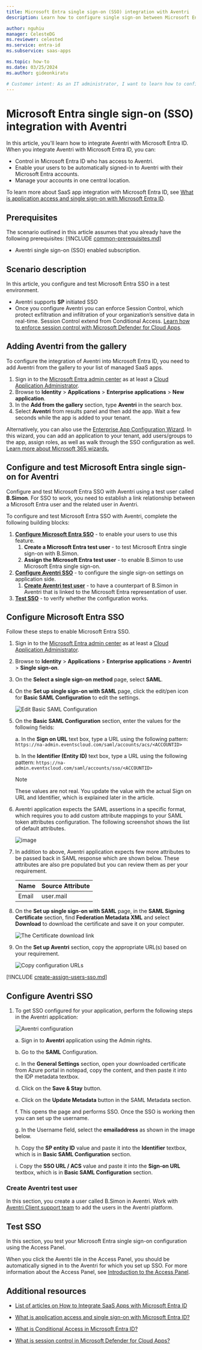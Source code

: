 ```yaml
---
title: Microsoft Entra single sign-on (SSO) integration with Aventri
description: Learn how to configure single sign-on between Microsoft Entra ID and Aventri.

author: nguhiu
manager: CelesteDG
ms.reviewer: celested
ms.service: entra-id
ms.subservice: saas-apps

ms.topic: how-to
ms.date: 03/25/2024
ms.author: gideonkiratu

# Customer intent: As an IT administrator, I want to learn how to configure single sign-on between Microsoft Entra ID and Aventri so that I can control who has access to Aventri, enable automatic sign-in with Microsoft Entra accounts, and manage my accounts in one central location.
---
```


# Microsoft Entra single sign-on (SSO) integration with Aventri

In this article,  you'll learn how to integrate Aventri with Microsoft Entra ID. When you integrate Aventri with Microsoft Entra ID, you can:

* Control in Microsoft Entra ID who has access to Aventri.
* Enable your users to be automatically signed-in to Aventri with their Microsoft Entra accounts.
* Manage your accounts in one central location.

To learn more about SaaS app integration with Microsoft Entra ID, see [What is application access and single sign-on with Microsoft Entra ID](~/identity/enterprise-apps/what-is-single-sign-on.md).

## Prerequisites
The scenario outlined in this article assumes that you already have the following prerequisites:
[!INCLUDE [common-prerequisites.md](~/identity/saas-apps/includes/common-prerequisites.md)]
* Aventri single sign-on (SSO) enabled subscription.

## Scenario description

In this article,  you configure and test Microsoft Entra SSO in a test environment.

* Aventri supports **SP** initiated SSO
* Once you configure Aventri you can enforce Session Control, which protect exfiltration and infiltration of your organization’s sensitive data in real-time. Session Control extend from Conditional Access. [Learn how to enforce session control with Microsoft Defender for Cloud Apps](/cloud-app-security/proxy-deployment-aad).


## Adding Aventri from the gallery

To configure the integration of Aventri into Microsoft Entra ID, you need to add Aventri from the gallery to your list of managed SaaS apps.

1. Sign in to the [Microsoft Entra admin center](https://entra.microsoft.com) as at least a [Cloud Application Administrator](~/identity/role-based-access-control/permissions-reference.md#cloud-application-administrator).
1. Browse to **Identity** > **Applications** > **Enterprise applications** > **New application**.
1. In the **Add from the gallery** section, type **Aventri** in the search box.
1. Select **Aventri** from results panel and then add the app. Wait a few seconds while the app is added to your tenant.

 Alternatively, you can also use the [Enterprise App Configuration Wizard](https://portal.office.com/AdminPortal/home?Q=Docs#/azureadappintegration). In this wizard, you can add an application to your tenant, add users/groups to the app, assign roles, as well as walk through the SSO configuration as well. [Learn more about Microsoft 365 wizards.](/microsoft-365/admin/misc/azure-ad-setup-guides)


<a name='configure-and-test-azure-ad-single-sign-on-for-aventri'></a>

## Configure and test Microsoft Entra single sign-on for Aventri

Configure and test Microsoft Entra SSO with Aventri using a test user called **B.Simon**. For SSO to work, you need to establish a link relationship between a Microsoft Entra user and the related user in Aventri.

To configure and test Microsoft Entra SSO with Aventri, complete the following building blocks:

1. **[Configure Microsoft Entra SSO](#configure-azure-ad-sso)** - to enable your users to use this feature.
    1. **Create a Microsoft Entra test user** - to test Microsoft Entra single sign-on with B.Simon.
    1. **Assign the Microsoft Entra test user** - to enable B.Simon to use Microsoft Entra single sign-on.
1. **[Configure Aventri SSO](#configure-aventri-sso)** - to configure the single sign-on settings on application side.
    1. **[Create Aventri test user](#create-aventri-test-user)** - to have a counterpart of B.Simon in Aventri that is linked to the Microsoft Entra representation of user.
1. **[Test SSO](#test-sso)** - to verify whether the configuration works.

<a name='configure-azure-ad-sso'></a>

## Configure Microsoft Entra SSO

Follow these steps to enable Microsoft Entra SSO.

1. Sign in to the [Microsoft Entra admin center](https://entra.microsoft.com) as at least a [Cloud Application Administrator](~/identity/role-based-access-control/permissions-reference.md#cloud-application-administrator).
1. Browse to **Identity** > **Applications** > **Enterprise applications** > **Aventri** > **Single sign-on**.
1. On the **Select a single sign-on method** page, select **SAML**.
1. On the **Set up single sign-on with SAML** page, click the edit/pen icon for **Basic SAML Configuration** to edit the settings.

   ![Edit Basic SAML Configuration](common/edit-urls.png)

1. On the **Basic SAML Configuration** section, enter the values for the following fields:

    a. In the **Sign on URL** text box, type a URL using the following pattern:
    `https://na-admin.eventscloud.com/saml/accounts/acs/<ACCOUNTID>`

    b. In the **Identifier (Entity ID)** text box, type a URL using the following pattern:
    `https://na-admin.eventscloud.com/saml/accounts/sso/<ACCOUNTID>`

    > [!NOTE] 
    > These values are not real. You update the value with the actual Sign on URL and Identifier, which is explained later in the article.

1. Aventri application expects the SAML assertions in a specific format, which requires you to add custom attribute mappings to your SAML token attributes configuration. The following screenshot shows the list of default attributes.

    ![image](common/edit-attribute.png)

1. In addition to above, Aventri application expects few more attributes to be passed back in SAML response which are shown below. These attributes are also pre populated but you can review them as per your requirement.

    | Name | Source Attribute|
    | ------------------- | -------------------- |
    | Email | user.mail | 

1. On the **Set up single sign-on with SAML** page, in the **SAML Signing Certificate** section,  find **Federation Metadata XML** and select **Download** to download the certificate and save it on your computer.

    ![The Certificate download link](common/metadataxml.png)

1. On the **Set up Aventri** section, copy the appropriate URL(s) based on your requirement.

    ![Copy configuration URLs](common/copy-configuration-urls.png)

<a name='create-an-azure-ad-test-user'></a>

[!INCLUDE [create-assign-users-sso.md](~/identity/saas-apps/includes/create-assign-users-sso.md)]

## Configure Aventri SSO

1. To get SSO configured for your application, perform the following steps in the Aventri application: 

    ![Aventri configuration](./media/etouches-tutorial/aventri-tutorial-06.png) 

    a. Sign in to **Aventri** application using the Admin rights.
   
    b. Go to the **SAML** Configuration.

    c. In the **General Settings** section, open your downloaded certificate from Azure portal in notepad, copy the content, and then paste it into the IDP metadata textbox. 

    d. Click on the **Save & Stay** button.
  
    e. Click on the **Update Metadata** button in the SAML Metadata section. 

    f. This opens the page and performs SSO. Once the SSO is working then you can set up the username.

    g. In the Username field, select the **emailaddress** as shown in the image below. 

    h. Copy the **SP entity ID** value and paste it into the **Identifier**  textbox, which is in **Basic SAML Configuration** section.

    i. Copy the **SSO URL / ACS** value and paste it into the **Sign-on URL** textbox, which is in **Basic SAML Configuration** section.

### Create Aventri test user

In this section, you create a user called B.Simon in Aventri. Work with [Aventri Client support team](mailto:support@aventri.com) to add the users in the Aventri platform.

## Test SSO 

In this section, you test your Microsoft Entra single sign-on configuration using the Access Panel.

When you click the Aventri tile in the Access Panel, you should be automatically signed in to the Aventri for which you set up SSO. For more information about the Access Panel, see [Introduction to the Access Panel](https://support.microsoft.com/account-billing/sign-in-and-start-apps-from-the-my-apps-portal-2f3b1bae-0e5a-4a86-a33e-876fbd2a4510).

## Additional resources

- [List of articles on How to Integrate SaaS Apps with Microsoft Entra ID](./tutorial-list.md)

- [What is application access and single sign-on with Microsoft Entra ID?](~/identity/enterprise-apps/what-is-single-sign-on.md)

- [What is Conditional Access in Microsoft Entra ID?](~/identity/conditional-access/overview.md)

- [What is session control in Microsoft Defender for Cloud Apps?](/cloud-app-security/proxy-intro-aad)
